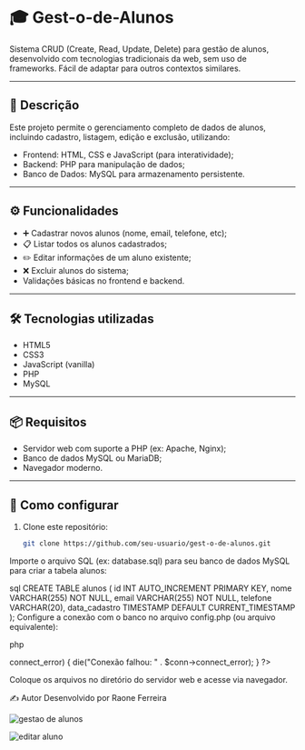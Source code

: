 # 🎓 Gest-o-de-Alunos

Sistema CRUD (Create, Read, Update, Delete) para gestão de alunos, desenvolvido com tecnologias tradicionais da web, sem uso de frameworks. Fácil de adaptar para outros contextos similares.

---

## 📝 Descrição

Este projeto permite o gerenciamento completo de dados de alunos, incluindo cadastro, listagem, edição e exclusão, utilizando:

- Frontend: HTML, CSS e JavaScript (para interatividade);
- Backend: PHP para manipulação de dados;
- Banco de Dados: MySQL para armazenamento persistente.

---

## ⚙️ Funcionalidades

- ➕ Cadastrar novos alunos (nome, email, telefone, etc);
- 📋 Listar todos os alunos cadastrados;
- ✏️ Editar informações de um aluno existente;
- ❌ Excluir alunos do sistema;
- Validações básicas no frontend e backend.

---

## 🛠 Tecnologias utilizadas

- HTML5  
- CSS3  
- JavaScript (vanilla)  
- PHP  
- MySQL

---

## 📦 Requisitos

- Servidor web com suporte a PHP (ex: Apache, Nginx);
- Banco de dados MySQL ou MariaDB;
- Navegador moderno.

---

## 🚀 Como configurar

1. Clone este repositório:
   ```bash
   git clone https://github.com/seu-usuario/gest-o-de-alunos.git
Importe o arquivo SQL (ex: database.sql) para seu banco de dados MySQL para criar a tabela alunos:

sql
CREATE TABLE alunos (
  id INT AUTO_INCREMENT PRIMARY KEY,
  nome VARCHAR(255) NOT NULL,
  email VARCHAR(255) NOT NULL,
  telefone VARCHAR(20),
  data_cadastro TIMESTAMP DEFAULT CURRENT_TIMESTAMP
);
Configure a conexão com o banco no arquivo config.php (ou arquivo equivalente):

php
<?php
$servername = "localhost";
$username = "seu_usuario";
$password = "sua_senha";
$dbname = "seu_banco";

// Criar conexão
$conn = new mysqli($servername, $username, $password, $dbname);

// Checar conexão
if ($conn->connect_error) {
  die("Conexão falhou: " . $conn->connect_error);
}
?>
Coloque os arquivos no diretório do servidor web e acesse via navegador.


✍️ Autor
Desenvolvido por Raone Ferreira


![gestao de alunos](https://github.com/user-attachments/assets/aa25a940-5f38-48ea-81fe-9ac0db891cc9)

![editar aluno](https://github.com/user-attachments/assets/1470524e-de18-4cef-9dd0-f0db1f7b350d)
